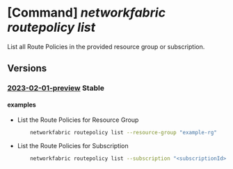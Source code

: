 # [Command] _networkfabric routepolicy list_

List all Route Policies in the provided resource group or subscription.

## Versions

### [2023-02-01-preview](/Resources/mgmt-plane/L3N1YnNjcmlwdGlvbnMve30vcHJvdmlkZXJzL21pY3Jvc29mdC5tYW5hZ2VkbmV0d29ya2ZhYnJpYy9yb3V0ZXBvbGljaWVz/2023-02-01-preview.xml) **Stable**

<!-- mgmt-plane /subscriptions/{}/providers/microsoft.managednetworkfabric/routepolicies 2023-02-01-preview -->
<!-- mgmt-plane /subscriptions/{}/resourcegroups/{}/providers/microsoft.managednetworkfabric/routepolicies 2023-02-01-preview -->

#### examples

- List the Route Policies for Resource Group
    ```bash
        networkfabric routepolicy list --resource-group "example-rg"
    ```

- List the Route Policies for Subscription
    ```bash
        networkfabric routepolicy list --subscription "<subscriptionId>"
    ```
